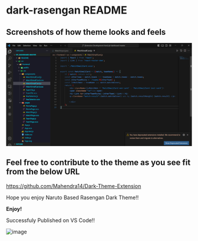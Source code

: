 # dark-rasengan README

## Screenshots of how theme looks and feels
![Alt text](image.png)

## Feel free to contribute to the theme as you see fit from the below URL
https://github.com/Mahendra14/Dark-Theme-Extension

Hope you enjoy Naruto Based Rasengan Dark Theme!!

**Enjoy!**


Successfuly Published on VS Code!!

![image](https://github.com/Mahendra14/Dark-Theme-Extension/assets/51109700/8bd98224-c758-4166-980b-1d8bf8c50c02)
